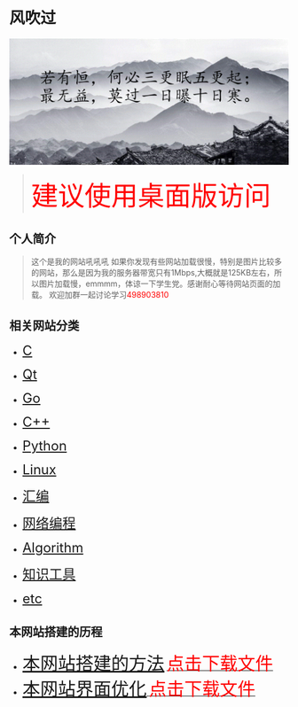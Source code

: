 # 风吹过

![首页图片](./image/title.gif)

> <font size=12 color="red">建议使用桌面版访问</font>

## 个人简介

> 这个是我的网站吼吼吼
> 如果你发现有些网站加载很慢，特别是图片比较多的网站，那么是因为我的服务器带宽只有1Mbps,大概就是125KB左右，所以图片加载慢，emmmm，体谅一下学生党。感谢耐心等待网站页面的加载。
> 欢迎加群一起讨论学习<font color="red">498903810</font>



## 相关网站分类


*	<font size=5>[C](./blog/C/index.md)</font>

*	<font size=5>[Qt](./blog/Qt/index.md)</font>

*	<font size=5>[Go](./blog/Go/index.md)</font>

*	<font size=5>[C++](./blog/C++/index.md)</font>

*	<font size=5>[Python](./blog/Python/index.md)</font>

*	<font size=5>[Linux](./blog/Linux/index.md)</font>

*	<font size=5>[汇编](./blog/Compile/index.md)</font>

*	<font size=5>[网络编程](./blog/Socket/index.md)</font>

*	<font size=5>[Algorithm](./blog/Algorithm/index.md)</font>

*	<font size=5>[知识工具](./blog/Tools/index.md)</font>

*	<font size=5>[etc](./blog/etc/index.md)</font>


## 本网站搭建的历程

*	<font size=6 >[本网站搭建的方法](./blog/网站搭建的方法.md)</font> <a href="blog/Download+Picture/网站搭建的方法.md.tar.gz"> <font size=6 color="red"> 点击下载文件</font></a>
*	<font size=6 color="red">[本网站界面优化](./blog/网站界面优化.md)</font><a href="./blog/Download+Picture/网站界面优化.md.tar.gz"> <font size=6 color="red">点击下载文件</font></a>

